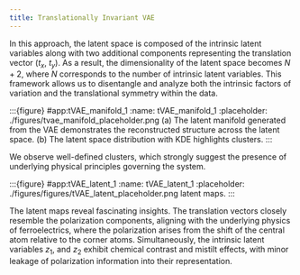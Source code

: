 ```yaml
---
title: Translationally Invariant VAE
---
```


In this approach, the latent space is composed of the intrinsic latent variables along with two additional components representing the translation vector ($t_x$, $t_y$). As a result, the dimensionality of the latent space becomes $N+2$, where $N$ corresponds to the number of intrinsic latent variables. This framework allows us to disentangle and analyze both the intrinsic factors of variation and the translational symmetry within the data.

:::{figure} #app:tVAE_manifold_1
:name: tVAE_manifold_1
:placeholder: ./figures/tvae_manifold_placeholder.png
(a) The latent manifold generated from the VAE demonstrates the reconstructed structure across the latent space. (b) The latent space distribution with KDE highlights clusters.
:::

We observe well-defined clusters, which strongly suggest the presence of underlying physical principles governing the system.


:::{figure} #app:tVAE_latent_1
:name: tVAE_latent_1
:placeholder: ./figures/figures/tVAE_latent_placeholder.png
latent maps.
:::

The latent maps reveal fascinating insights. The translation vectors closely resemble the polarization components, aligning with the underlying physics of ferroelectrics, where the polarization arises from the shift of the central atom relative to the corner atoms. Simultaneously, the intrinsic latent variables $z_1$, and $z_2$ exhibit chemical contrast and mistilt effects, with minor leakage of polarization information into their representation.